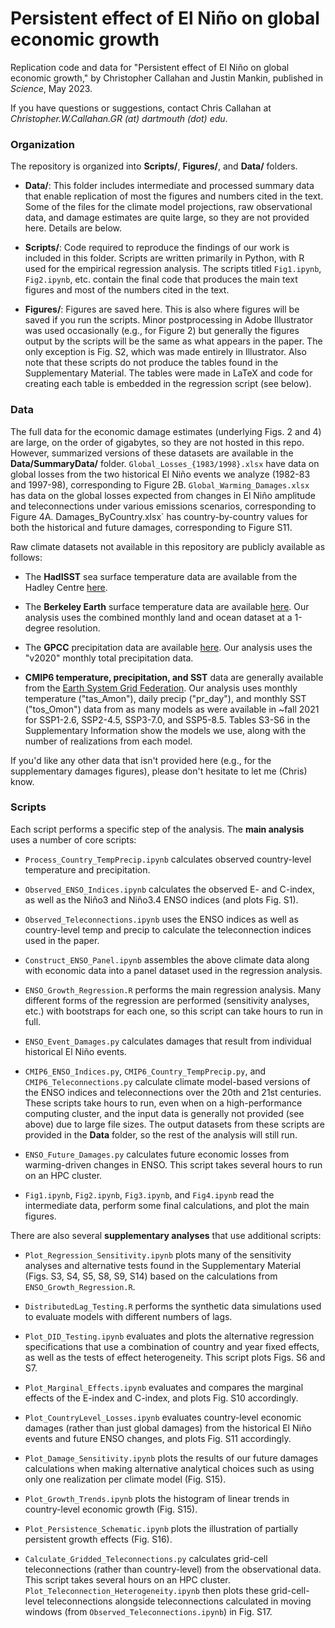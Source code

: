 # Persistent effect of El Niño on global economic growth

Replication code and data for "Persistent effect of El Niño on global economic growth," by Christopher Callahan and Justin Mankin, published in _Science_, May 2023. 

If you have questions or suggestions, contact Chris Callahan at _Christopher.W.Callahan.GR (at) dartmouth (dot) edu_.

### Organization 

The repository is organized into **Scripts/**, **Figures/**, and **Data/** folders.

- **Data/**: This folder includes intermediate and processed summary data that enable replication of most the figures and numbers cited in the text. Some of the files for the climate model projections, raw observational data, and damage estimates are quite large, so they are not provided here. Details are below.

- **Scripts/**: Code required to reproduce the findings of our work is included in this folder. Scripts are written primarily in Python, with R used for the empirical regression analysis. The scripts titled `Fig1.ipynb`, `Fig2.ipynb`, etc. contain the final code that produces the main text figures and most of the numbers cited in the text. 

- **Figures/**: Figures are saved here. This is also where figures will be saved if you run the scripts. Minor postprocessing in Adobe Illustrator was used occasionally (e.g., for Figure 2) but generally the figures output by the scripts will be the same as what appears in the paper. The only exception is Fig. S2, which was made entirely in Illustrator. Also note that these scripts do not produce the tables found in the Supplementary Material. The tables were made in LaTeX and code for creating each table is embedded in the regression script (see below).


### Data 

The full data for the economic damage estimates (underlying Figs. 2 and 4) are large, on the order of gigabytes, so they are not hosted in this repo. However, summarized versions of these datasets are available in the **Data/SummaryData/** folder. `Global_Losses_{1983/1998}.xlsx` have data on global losses from the two historical El Niño events we analyze (1982-83 and 1997-98), corresponding to Figure 2B. `Global_Warming_Damages.xlsx` has data on the global losses expected from changes in El Niño amplitude and teleconnections under various emissions scenarios, corresponding to Figure 4A. Damages_ByCountry.xlsx` has country-by-country values for both the historical and future damages, corresponding to Figure S11. 

Raw climate datasets not available in this repository are publicly available as follows:

- The **HadISST** sea surface temperature data are available from the Hadley Centre [here](https://www.metoffice.gov.uk/hadobs/hadisst/).

- The **Berkeley Earth** surface temperature data are available [here](https://berkeleyearth.org/data/). Our analysis uses the combined monthly land and ocean dataset at a 1-degree resolution.

- The **GPCC** precipitation data are available [here](https://psl.noaa.gov/data/gridded/data.gpcc.html). Our analysis uses the "v2020" monthly total precipitation data.

- **CMIP6 temperature, precipitation, and SST** data are generally available from the [Earth System Grid Federation](https://esgf-node.llnl.gov/search/cmip6/). Our analysis uses monthly temperature ("tas_Amon"), daily precip ("pr_day"), and monthly SST ("tos_Omon") data from as many models as were available in ~fall 2021 for SSP1-2.6, SSP2-4.5, SSP3-7.0, and SSP5-8.5. Tables S3-S6 in the Supplementary Information show the models we use, along with the number of realizations from each model. 

If you'd like any other data that isn't provided here (e.g., for the supplementary damages figures), please don't hesitate to let me (Chris) know.

### Scripts

Each script performs a specific step of the analysis. The **main analysis** uses a number of core scripts:

- `Process_Country_TempPrecip.ipynb` calculates observed country-level temperature and precipitation.

- `Observed_ENSO_Indices.ipynb` calculates the observed E- and C-index, as well as the Niño3 and Niño3.4 ENSO indices (and plots Fig. S1).

- `Observed_Teleconnections.ipynb` uses the ENSO indices as well as country-level temp and precip to calculate the teleconnection indices used in the paper.

- `Construct_ENSO_Panel.ipynb` assembles the above climate data along with economic data into a panel dataset used in the regression analysis.

- `ENSO_Growth_Regression.R` performs the main regression analysis. Many different forms of the regression are performed (sensitivity analyses, etc.) with bootstraps for each one, so this script can take hours to run in full.

- `ENSO_Event_Damages.py` calculates damages that result from individual historical El Niño events. 

- `CMIP6_ENSO_Indices.py`, `CMIP6_Country_TempPrecip.py`, and `CMIP6_Teleconnections.py` calculate climate model-based versions of the ENSO indices and teleconnections over the 20th and 21st centuries. These scripts take hours to run, even when on a high-performance computing cluster, and the input data is generally not provided (see above) due to large file sizes. The output datasets from these scripts are provided in the **Data** folder, so the rest of the analysis will still run. 

- `ENSO_Future_Damages.py` calculates future economic losses from warming-driven changes in ENSO. This script takes several hours to run on an HPC cluster. 

- `Fig1.ipynb`, `Fig2.ipynb`, `Fig3.ipynb`, and `Fig4.ipynb` read the intermediate data, perform some final calculations, and plot the main figures.

There are also several **supplementary analyses** that use additional scripts:

- `Plot_Regression_Sensitivity.ipynb` plots many of the sensitivity analyses and alternative tests found in the Supplementary Material (Figs. S3, S4, S5, S8, S9, S14) based on the calculations from `ENSO_Growth_Regression.R`.

- `DistributedLag_Testing.R` performs the synthetic data simulations used to evaluate models with different numbers of lags.

- `Plot_DID_Testing.ipynb` evaluates and plots the alternative regression specifications that use a combination of country and year fixed effects, as well as the tests of effect heterogeneity. This script plots Figs. S6 and S7. 

- `Plot_Marginal_Effects.ipynb` evaluates and compares the marginal effects of the E-index and C-index, and plots Fig. S10 accordingly.

- `Plot_CountryLevel_Losses.ipynb` evaluates country-level economic damages (rather than just global damages) from the historical El Niño events and future ENSO changes, and plots Fig. S11 accordingly.

- `Plot_Damage_Sensitivity.ipynb` plots the results of our future damages calculations when making alternative analytical choices such as using only one realization per climate model (Fig. S15).

- `Plot_Growth_Trends.ipynb` plots the histogram of linear trends in country-level economic growth (Fig. S15).

- `Plot_Persistence_Schematic.ipynb` plots the illustration of partially persistent growth effects (Fig. S16). 

- `Calculate_Gridded_Teleconnections.py` calculates grid-cell teleconnections (rather than country-level) from the observational data. This script takes several hours on an HPC cluster. `Plot_Teleconnection_Heterogeneity.ipynb` then plots these grid-cell-level teleconnections alongside teleconnections calculated in moving windows (from `Observed_Teleconnections.ipynb`) in Fig. S17.

